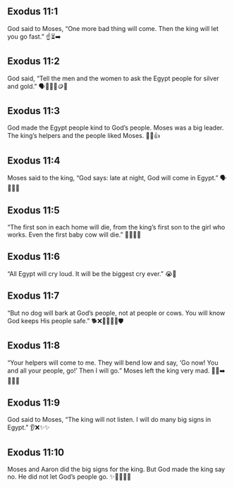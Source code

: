 ## Exodus 11:1
God said to Moses, “One more bad thing will come. Then the king will let you go fast.” ☝️⏳➡️
## Exodus 11:2
God said, “Tell the men and the women to ask the Egypt people for silver and gold.” 🗣️🧑‍🤝‍🧑🪙✨
## Exodus 11:3
God made the Egypt people kind to God’s people. Moses was a big leader. The king’s helpers and the people liked Moses. 🤝🙂👍
## Exodus 11:4
Moses said to the king, “God says: late at night, God will come in Egypt.” 🗣️🌙🚶‍♂️
## Exodus 11:5
“The first son in each home will die, from the king’s first son to the girl who works. Even the first baby cow will die.” 🧒💔🐄💔
## Exodus 11:6
“All Egypt will cry loud. It will be the biggest cry ever.” 😭📢
## Exodus 11:7
“But no dog will bark at God’s people, not at people or cows. You will know God keeps His people safe.” 🐕❌🧑‍🤝‍🧑🐄🛡️
## Exodus 11:8
“Your helpers will come to me. They will bend low and say, ‘Go now! You and all your people, go!’ Then I will go.” Moses left the king very mad. 🙇‍♂️➡️🏃‍♂️😠
## Exodus 11:9
God said to Moses, “The king will not listen. I will do many big signs in Egypt.” 👂❌✨✨
## Exodus 11:10
Moses and Aaron did the big signs for the king. But God made the king say no. He did not let God’s people go. ✨👑🙅‍♂️🚫
